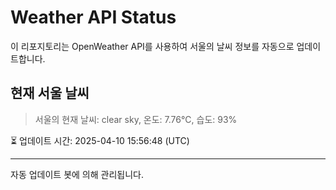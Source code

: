 
# Weather API Status

이 리포지토리는 OpenWeather API를 사용하여 서울의 날씨 정보를 자동으로 업데이트합니다.

## 현재 서울 날씨
> 서울의 현재 날씨: clear sky, 온도: 7.76°C, 습도: 93%

⏳ 업데이트 시간: 2025-04-10 15:56:48 (UTC)

---
자동 업데이트 봇에 의해 관리됩니다.

